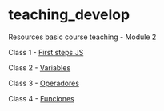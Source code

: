 # teaching_develop

Resources basic course teaching - Module 2

Class 1 - [First steps JS](https://resisted-rainforest-8d9.notion.site/Class_1-Introducci-n-93cf98b0ac3e4867934af13379fb9389)

Class 2 - [Variables](https://resisted-rainforest-8d9.notion.site/Class_2-Variables-df828de16e0541369a7464fb95048d7e)

Class 3 - [Operadores](https://resisted-rainforest-8d9.notion.site/Class_3-Operadores-d96b59e57f7b42a59d38257bae15a991)

Class 4 - [Funciones](https://resisted-rainforest-8d9.notion.site/Class_4-Funciones-1f50c0827ace413b8c2c8e5031f93212)